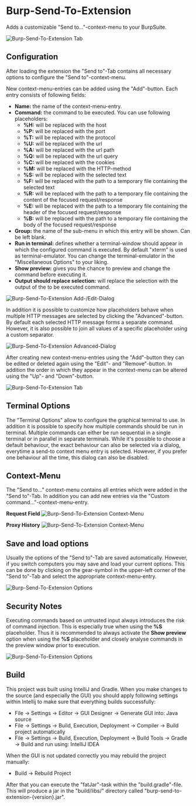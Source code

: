# Burp-Send-To-Extension

Adds a customizable "Send to..."-context-menu to your BurpSuite.

![Burp-Send-To-Extension Tab](images/burp-send-to-extension-intro.png)

## Configuration

After loading the extension the "Send to"-Tab contains all necessary options to configure the "Send to"-context-menu. 

New context-menu-entries can be added using the "Add"-button. Each entry consists of following fields:
* **Name:** the name of the context-menu-entry.
* **Command:** the command to be executed. You can use following placeholders:
	* **%H:** will be replaced with the host
	* **%P:** will be replaced with the port
	* **%T:** will be replaced with the protocol
	* **%U:** will be replaced with the url
	* **%A:** will be replaced with the url path
	* **%Q:** will be replaced with the url query
	* **%C:** will be replaced with the cookies
	* **%M:** will be replaced with the HTTP-method
	* **%S:** will be replaced with the selected text
	* **%F:** will be replaced with the path to a temporary file containing the selected text
	* **%R:** will be replaced with the path to a temporary file containing the content of the focused request/response
	* **%E:** will be replaced with the path to a temporary file containing the header of the focused request/response
	* **%B:** will be replaced with the path to a temporary file containing the body of the focused request/response
* **Group:** the name of the sub-menu in which this entry will be shown. Can be left blank.
* **Run in terminal:** defines whether a terminal-window should appear in which the configured command is executed. By default "xterm" is used as terminal-emulator. You can change the terminal-emulator in the "Miscellaneous Options" to your liking.
* **Show preview:** gives you the chance to preview and change the command before executing it.
* **Output should replace selection:** will replace the selection with the output of the to be executed command.

![Burp-Send-To-Extension Add-/Edit-Dialog](images/burp-send-to-extension-add-edit-dialog.png)

In addition it is possible to customize how placeholders behave when multiple HTTP messages are selected by clicking the "Advanced"-button. 
By default each selected HTTP message forms a separate command. However, it is also possible to join all values of a specific placeholder using a custom separator.

![Burp-Send-To-Extension Advanced-Dialog](images/burp-send-to-extension-advanced-dialog.png)

After creating new context-menu-entries using the "Add"-button they can be edited or deleted again using the "Edit"- and "Remove"-button. In addition the order in which they appear in the context-menu can be altered using the "Up"- and "Down"-button.

![Burp-Send-To-Extension Tab](images/burp-send-to-extension-tab.png)

## Terminal Options

The "Terminal Options" allow to configure the graphical terminal to use. In addition it is possible to specify how multiple commands should be run in terminal. Multiple commands can either be run sequential in a single terminal or in parallel in separate terminals. While it's possible to choose a default behaviour, the exact behaviour can also be selected via a dialog, everytime a send-to context menu entry is selected. However, if you prefer one behaviour all the time, this dialog can also be disabled.

## Context-Menu

The "Send to..." context-menu contains all entries which were added in the "Send to"-Tab.
In addition you can add new entries via the "Custom command..."-context-menu-entry.

**Request Field**
![Burp-Send-To-Extension Context-Menu](images/burp-send-to-extension-context-menu-repeater.png)

**Proxy History**
![Burp-Send-To-Extension Context-Menu](images/burp-send-to-extension-context-menu-target-sitemap.png)

## Save and load options

Usually the options of the "Send to"-Tab are saved automatically. However, if you switch computers you may save and load your current options. This can be done by clicking on the gear-symbol in the upper-left corner of the "Send to"-Tab and select the appropriate context-menu-entry.

![Burp-Send-To-Extension Options](images/burp-send-to-extension-options.png)

## Security Notes

Executing commands based on untrusted input always introduces the risk of command injection. This is especially true when using the **%S** placeholder. Thus it is recommended to always activate the **Show preview** option when using the **%S** placeholder and closely analyse commands in the preview window prior to execution.

![Burp-Send-To-Extension Options](images/burp-send-to-extension-forkbomb.png)

## Build

This project was built using IntelliJ and Gradle. When you make changes to the source (and especially the GUI) you should apply following settings within Intellij to make sure that everything builds successfully:
* File -> Settings -> Editor -> GUI Designer -> Generate GUI into: Java source
* File -> Settings -> Build, Execution, Deployment -> Compiler -> Build project automatically
* File -> Settings -> Build, Execution, Deployment -> Build Tools -> Gradle -> Build and run using: IntelliJ IDEA

When the GUI is not updated correctly you may rebuild the project manually:
* Build -> Rebuild Project

After that you can execute the "fatJar"-task within the "build.gradle"-file. This will produce a jar in the "build/libs/" directory called "burp-send-to-extension-{version}.jar".
